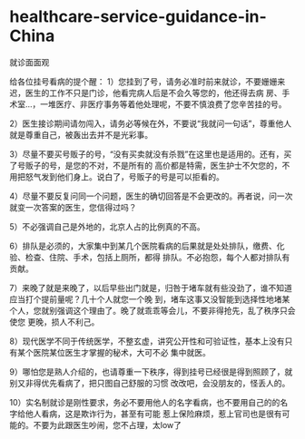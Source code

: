 # healthcare-service-guidance-in-China
就诊面面观

 给各位挂号看病的提个醒：
1）您挂到了号，请务必准时前来就诊，不要姗姗来迟，医生的工作不只是门诊，他看完病人后是不会久等您的，他还得去病
房、手术室…，一堆医疗、非医疗事务等着他处理呢，不要不慎浪费了您辛苦挂的号。

2）医生接诊期间请勿闯入，请务必等候在外，不要说“我就问一句话”，尊重他人就是尊重自己，被轰出去并不是光彩事。

3）尽量不要买号贩子的号，“没有买卖就没有杀戮”在这里也是适用的。还有，买了号贩子的号，是您的不对，不是所有的
高价都是特需，医生护士不欠您的，不用把怒气发到他们身上。说白了，号贩子的号是可以拒看的。

4）尽量不要反复问同一个问题，医生的确切回答是不会更改的。再者说，问一次就变一次答案的医生，您信得过吗？

5）不必强调自己是外地的，北京人占的比例真的不高。

6）排队是必须的，大家集中到某几个医院看病的后果就是处处排队，缴费、化验、检查、住院、手术，包括上厕所，都得
排队。不必抱怨，每个人都对排队有贡献。

7）来晚了就是来晚了，以后早些出门就是，归咎于堵车就有些没劲了，谁不知道应当打个提前量呢？几十个人就您一个晚
到，堵车这事又没智能到选择性地堵某个人，您就别强调这个理由了。晚了就乖乖等会儿，不要非得抢先，乱了秩序只会使您
更晚，损人不利己。

8）现代医学不同于传统医学，不整玄虚，讲究公开性和可验证性，基本上没有只有某个医院某位医生才掌握的秘术，大可不必
集中就医。

9）哪怕您是熟人介绍的，也请尊重一下秩序，得到挂号已经很是得到照顾了，就别又非得优先看病了，把只图自己舒服的习惯
改改吧，会没朋友的，怪丢人的。

10）实名制就诊是刚性要求，务必不要用他人的名字看病，也不要用自己的的名字给他人看病，这是欺诈行为，甚至有可能
惹上保险麻烦，惹上官司也是很有可能的。不要为此跟医生吵闹，您不占理，太low了

